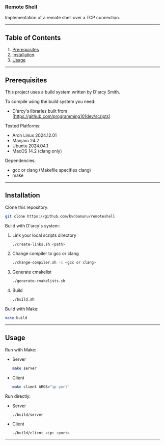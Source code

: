 ### Remote Shell

Implementation of a remote shell over a TCP connection.

---

## **Table of Contents**

1. [Prerequisites](#Prequisites)
2. [Installation](#Installation)
3. [Usage](#Usage)

---

## **Prerequisites**

This project uses a build system written by D'arcy Smith.

To compile using the build system you need:
- D'arcy's libraries built from [https://github.com/programming101dev/scripts]

Tested Platforms:
- Arch Linux 2024.12.01
- Manjaro 24.2
- Ubuntu 2024.04.1
- MacOS 14.2 (clang only)

Dependencies:
- gcc or clang (Makefile specifies clang)
- make

---

## **Installation**

Clone this repository:
```sh
git clone https://github.com/kvnbanunu/remoteshell
```

Build with D'arcy's system:
1. Link your local scripts directory
   ```sh
   ./create-links.sh <path>
   ```
2. Change compiler to gcc or clang
   ```sh
   ./change-compiler.sh -c <gcc or clang>
   ```
3. Generate cmakelist
   ```sh
   ./generate-cmakelists.sh
   ```
4. Build
   ```sh
   ./build.sh
   ```

Build with Make:
```sh
make build
```

---

## **Usage**

Run with Make:
- Server
    ```sh
    make server
    ```

- Client
    ```sh
    make client ARGS="ip port"
    ```

Run directly:
- Server
    ```sh
    ./build/server
    ```

- Client
    ```sh
    ./build/client <ip> <port>
    ```

---
